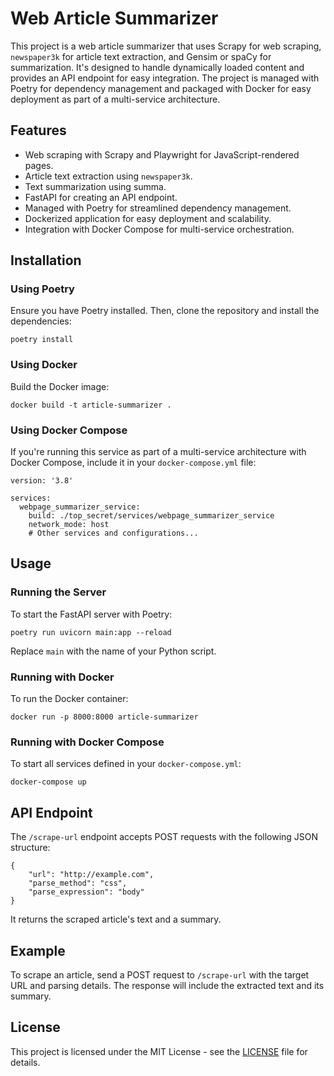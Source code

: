 # Web Article Summarizer

This project is a web article summarizer that uses Scrapy for web scraping, `newspaper3k` for article text extraction, and Gensim or spaCy for summarization. It's designed to handle dynamically loaded content and provides an API endpoint for easy integration. The project is managed with Poetry for dependency management and packaged with Docker for easy deployment as part of a multi-service architecture.

## Features

- Web scraping with Scrapy and Playwright for JavaScript-rendered pages.
- Article text extraction using `newspaper3k`.
- Text summarization using summa.
- FastAPI for creating an API endpoint.
- Managed with Poetry for streamlined dependency management.
- Dockerized application for easy deployment and scalability.
- Integration with Docker Compose for multi-service orchestration.

## Installation

### Using Poetry

Ensure you have Poetry installed. Then, clone the repository and install the dependencies:

    poetry install

### Using Docker

Build the Docker image:

    docker build -t article-summarizer .

### Using Docker Compose

If you're running this service as part of a multi-service architecture with Docker Compose, include it in your `docker-compose.yml` file:

    version: '3.8'

    services:
      webpage_summarizer_service:
        build: ./top_secret/services/webpage_summarizer_service
        network_mode: host
        # Other services and configurations...

## Usage

### Running the Server

To start the FastAPI server with Poetry:

    poetry run uvicorn main:app --reload

Replace `main` with the name of your Python script.

### Running with Docker

To run the Docker container:

    docker run -p 8000:8000 article-summarizer

### Running with Docker Compose

To start all services defined in your `docker-compose.yml`:

    docker-compose up

## API Endpoint

The `/scrape-url` endpoint accepts POST requests with the following JSON structure:

    {
        "url": "http://example.com",
        "parse_method": "css",
        "parse_expression": "body"
    }

It returns the scraped article's text and a summary.

## Example

To scrape an article, send a POST request to `/scrape-url` with the target URL and parsing details. The response will include the extracted text and its summary.

## License

This project is licensed under the MIT License - see the [LICENSE](LICENSE) file for details.
